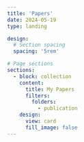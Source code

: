 ```yaml
---
title: 'Papers'
date: 2024-05-19
type: landing

design:
  # Section spacing
  spacing: '5rem'

# Page sections
sections:
  - block: collection
    content:
      title: My Papers
      filters:
        folders:
          - publication
    design:
      view: card 
      fill_image: false
---
```

